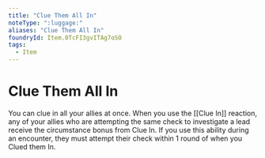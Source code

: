 ```yaml
---
title: "Clue Them All In"
noteType: ":luggage:"
aliases: "Clue Them All In"
foundryId: Item.0TcFI3gvITAg7oSO
tags:
  - Item
---
```


# Clue Them All In

You can clue in all your allies at once. When you use the [[Clue In]] reaction, any of your allies who are attempting the same check to investigate a lead receive the circumstance bonus from Clue In. If you use this ability during an encounter, they must attempt their check within 1 round of when you Clued them In.

